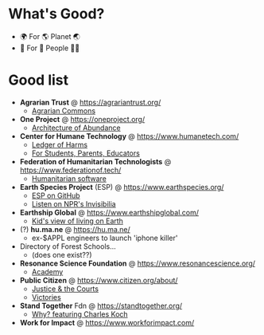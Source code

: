 # What's Good?
* 🌍  For 🌎  Planet 🌏
* 👥  For 👫  People 👶🏼

# Good list
* **Agrarian Trust** @ https://agrariantrust.org/
  * [Agrarian Commons](https://agrariantrust.org/agrarian-commons/)
* **One Project** @ https://oneproject.org/
  * [Architecture of Abundance](https://oneproject.org/architecture-of-abundance/)
* **Center for Humane Technology** @ https://www.humanetech.com/
  * [Ledger of Harms](https://ledger.humanetech.com/)
  * [For Students, Parents, Educators](https://www.humanetech.com/families-educators)
* **Federation of Humanitarian Technologists** @ https://www.federationof.tech/
  * [Humanitarian software](https://www.federationof.tech/humanitarian-software)
* **Earth Species Project** (ESP) @ https://www.earthspecies.org/
  * [ESP on GitHub](https://github.com/earthspecies)
  * [Listen on NPR's Invisibilia](https://www.npr.org/2020/02/25/809336135/two-heartbeats-a-minute)
* **Earthship Global** @ https://www.earthshipglobal.com/ 
  * [Kid's view of living on Earth](https://earthshipbiotecture.com/kids-view-of-living-on-the-earth/)
* (?) **hu.ma.ne** @ https://hu.ma.ne/
  * ex-$APPL engineers to launch 'iphone killer'
* Directory of Forest Schools...
  * (does one exist??)
* **Resonance Science Foundation** @ https://www.resonancescience.org/
  * [Academy](https://www.resonancescience.org/academy)
* **Public Citizen** @ https://www.citizen.org/about/
  * [Justice & the Courts](https://www.citizen.org/topic/justice-the-courts/)
  * [Victories](https://www.citizen.org/victories/)
* **Stand Together** Fdn @ https://standtogether.org/
  * [Why? featuring Charles Koch](https://standtogether.org/why-was-stand-together-created/)
* **Work for Impact** @ https://www.workforimpact.com/